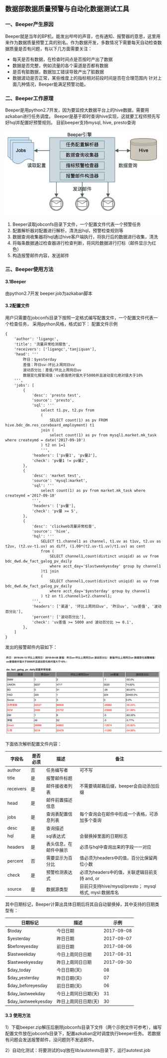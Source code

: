 ## 数据部数据质量预警与自动化数据测试工具

### 一、Beeper产生原因
Beeper就是当年的BP机，能发出哔哔的声音，也有通知、报警器的意思，这里用来作为数据质量预警工具的别名。作为数据开发，多数情况下需要每天自动检查数据质量是否有问题，有以下几方面需要关注：
- 每天是否有数据，在检查时间点是否按时产出了数据
- 数据是否完整，例如流量的各个渠道是否都有数据
- 是否有脏数据，数据加工错误导致产出了脏数据
- 数据波动是否正常，某些维度上的指标相对前段时间是否在合理范围内
针对上面几种情况，Beeper能满足预警功能。

### 二、Beeper工作原理
Beeper是用python2.7开发，因为要监控大数据平台上的hive数据，需要用azkaban进行任务调度。
Beeper是基于即时查询hive实现，这就要工程师预先写好hql并配置好预警规则。
目前beeper支持mysql, hive, presto查询

![架构图](img/arch.png)


1.	Beeper读取jobconfs目录下文件，一个配置文件代表一个预警任务
2.	配置解析器对配置进行解析，清洗出hql，预警检查规则等
3.	数据查询收集器将hql通过hive客户端执行，将执行后的数据进行收集，清洗
4.	将每条数据通过检查器进行检查判断，将风险数据进行打标（邮件显示为红色）
5.	构造报警邮件内容，发送邮件

### 三、Beeper使用方法
#### 3.1Beeper
由python2.7开发
beeper.job为azkaban脚本


#### 3.2配置文件
用户只需要在jobconfs目录下按照一定格式编写配置文件，一个配置文件代表一个检查任务，
采用python风格，格式如下：
配置文件示例

```
{
    'author': 'ligangc',
    'title': '流量异常检测报告',
    'receivers': ['ligangc','tanjiquan'],
    'head': '''
        昨日：$yesterday
        差值：昨日uv-环比上周同日uv
        波动百分比：差值/环比上周同日uv
        数据变化报警阈值：uv差值绝对值大于5000并且波动变化绝对值大于10%
    ''',
    'jobs': [
        {
    		'desc': 'presto test',
    		'source': 'presto',
    		'sql': '''
        		select t1.pv, t2.pv from
        		(
        			SELECT count(1) as pv FROM hive.bdc_dm.res_coreboard_employment) t1
        		join (
            		select count(1) as pv from mysql1.market.mk_task where createymd = date('2017-09-10')
        		) t2 on 1=1
    			''',
    		'headers': ['pv量1', 'pv量2'],
    		'check': 'pv量1 != pv量2',
		},
		{
    		'desc': 'market test',
    		'source': 'mysql:market',
    		'sql': '''
        		select count(1) as pv from market.mk_task where createymd ='2017-09-10'
    		''',
    		'headers': ['pv量'],
    		'check': 'pv量 >= 5',
		},
        {
            'desc': 'clickweb流量异常检查',
			'source': 'hive',
            'hql': '''
                SELECT t1.channel1 as channel, t1.uv as t1uv, t2.uv as t2uv, (t2.uv-t1.uv) as diff, (1.00*(t2.uv-t1.uv)/t1.uv) as cent
                from (
                    SELECT channel1,count(distinct uniqid) as uv from bdc_dwd.dw_fact_galog_pv_daily
                    where acct_day='$lastweekyesday' group by channel1
                )t1 join
                (
                    SELECT channel1,count(distinct uniqid) as uv from bdc_dwd.dw_fact_galog_pv_daily
                    where acct_day='$yesterday' group by channel1
                ) t2 on t1.channel1=t2.channel1;
            ''',
            'headers': ['渠道', '环比上周同日uv', '昨日uv', 'uv差值', '波动百分比'],
            'percent': ['波动百分比'],
            'check': 'uv差值 >= 5000 and 波动百分比 >= 0.1',
        },
    ]
}
```


发出的报警邮件内容如下：

![email](img/bp13.png)


下面依次解析配置文件内容：


| 字段名 | 是否必须 | 描述 | 备注 |
| ---- | -----| ----| -----|
|author | 否   | 任务编写者| 可不写|
|title|是|报警邮件标题| |
|receivers|是|邮件接收者列表|不需要填邮箱后缀，beeper会自动添加后缀|
|head|是|邮件前置描述信息| |
|jobs|是|查询表配置信息列表|每个查询会在邮件中形成一个表格，可添加多个查询|
|desc|是|查询描述| |
|hql|是|sql表达式|会替换掉里面的日期标志| |
|headers|是|表头信息，在邮件中展示 |必须与hql中查询出来的字段一一对应|
|percent|否|需要显示为百分比|值必须为headers中的值，百分比保留两位小数|
|check|是|预警检测表达式|必须为headers中的值，关联逻辑目前支持 and, or|这里每个指标是用绝对值进行比较|
|source|是|数据源类型|目前只支持hive/mysql/presto； mysql格式, mysl:数据库名


其中日期标记，Beeper计算出具体日期后将其自自动替换掉，其中支持的日期类型有：

|日期标记|描述|示例|
| ---- | -----| ----|
|$today|今日日期|2017-09-08|
|$yesterday|昨日日期|2017-09-07|
|$beforeyesday|前日日期|2017-08-06|
|$lastweekday|今日上周同日日期|2017-08-31|
|$lastweekyesday|昨日上周同日日期|2017-09-30|
|$day_today|今日日期(天)|08|
|$day_yesterday|昨日日期(天)|07|
|$day_beforeyesday|前日日期(天)|06|
|$day_lastweekday|今日上周同日日期(天)|31|
|$day_lastweekyesday|昨日上周同日日期(天)|30|


#### 3.3 使用方法


1）下载beeper.zip解压后删除jobconfs目录下文件（两个示例文件可参考），编写配置文件放在jobconfs目录下，配置azkaban定时调度执行beeper任务。
若数据有问题会发送报警邮件，没问题则不发送邮件。

2）自动化测试：将要测试的sql放在lib/autotests目录下，运行autotest.job
